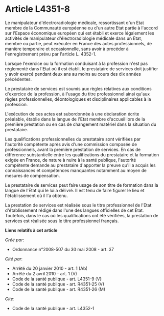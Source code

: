 # Article L4351-8

Le manipulateur d'électroradiologie médicale, ressortissant d'un Etat membre de la Communauté européenne ou d'un autre Etat
partie à l'accord sur l'Espace économique européen qui est établi et exerce légalement les activités de manipulateur
d'électroradiologie médicale dans un Etat, membre ou partie, peut exécuter en France des actes professionnels, de manière
temporaire et occasionnelle, sans avoir à procéder à l'enregistrement prévu par l'article L. 4352-1.

Lorsque l'exercice ou la formation conduisant à la profession n'est pas réglementé dans l'Etat où il est établi, le
prestataire de services doit justifier y avoir exercé pendant deux ans au moins au cours des dix années précédentes. 

Le prestataire de services est soumis aux règles relatives aux conditions d'exercice de la profession, à l'usage du titre
professionnel ainsi qu'aux règles professionnelles, déontologiques et disciplinaires applicables à la profession.

L'exécution de ces actes est subordonnée à une déclaration écrite préalable, établie dans la langue de l'Etat membre
d'accueil lors de la première prestation ou en cas de changement matériel dans la situation du prestataire. 

Les qualifications professionnelles du prestataire sont vérifiées par l'autorité compétente après avis d'une commission
composée de professionnels, avant la première prestation de services. En cas de différence substantielle entre les
qualifications du prestataire et la formation exigée en France, de nature à nuire à la santé publique, l'autorité compétente
demande au prestataire d'apporter la preuve qu'il a acquis les connaissances et compétences manquantes notamment au moyen de
mesures de compensation. 

Le prestataire de services peut faire usage de son titre de formation dans la langue de l'Etat qui le lui a délivré. Il est
tenu de faire figurer le lieu et l'établissement où il l'a obtenu. 

La prestation de services est réalisée sous le titre professionnel de l'Etat d'établissement rédigé dans l'une des langues
officielles de cet Etat. Toutefois, dans le cas où les qualifications ont été vérifiées, la prestation de services est
réalisée sous le titre professionnel français.

**Liens relatifs à cet article**

_Créé par_:

  - Ordonnance n°2008-507 du 30 mai 2008 - art. 37

_Cité par_:

  - Arrêté du 20 janvier 2010 - art. 1 (Ab)
  - Arrêté du 2 avril 2010 - art. 1 (V)
  - Code de la santé publique - art. L4351-9 (V)
  - Code de la santé publique - art. R4351-25 (V)
  - Code de la santé publique - art. R4351-26 (M)

_Cite_:

  - Code de la santé publique - art. L4352-1
